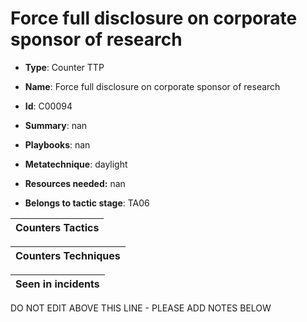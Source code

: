 # Force full disclosure on corporate sponsor of research

* **Type**: Counter TTP

* **Name**: Force full disclosure on corporate sponsor of research

* **Id**: C00094

* **Summary**: nan

* **Playbooks**: nan

* **Metatechnique**: daylight

* **Resources needed:** nan

* **Belongs to tactic stage**: TA06


| Counters Tactics |
| ---------------- |



| Counters Techniques |
| ------------------- |



| Seen in incidents |
| ----------------- |

DO NOT EDIT ABOVE THIS LINE - PLEASE ADD NOTES BELOW